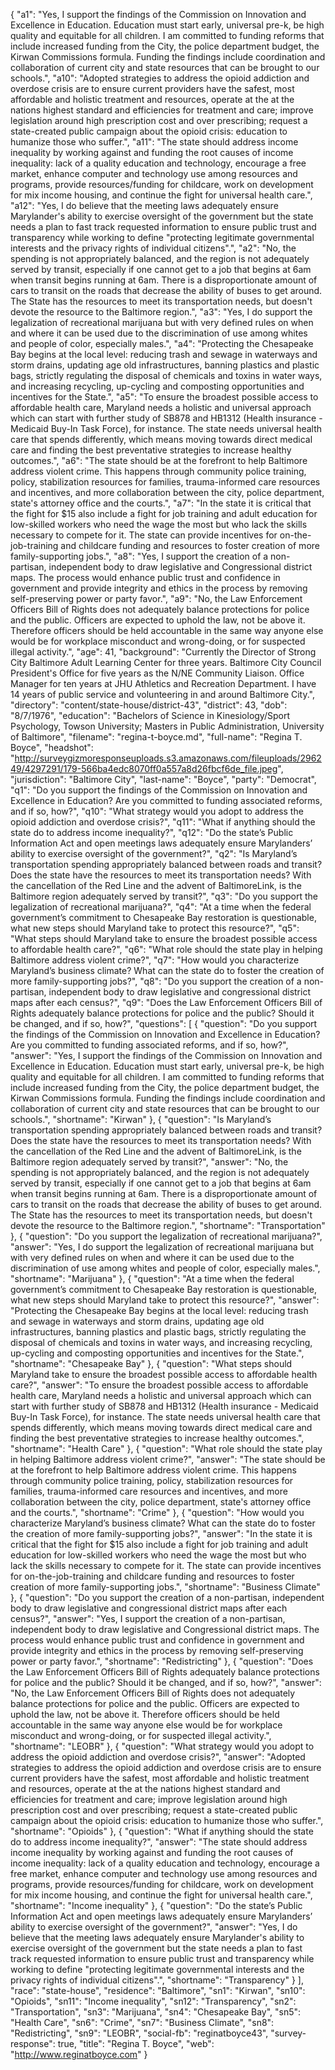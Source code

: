 {
  "a1": "Yes, I support the findings of the Commission on Innovation and Excellence in Education. Education must start early, universal pre-k, be high quality and equitable for all children. I am committed to funding reforms that include increased funding from the City, the police department budget,  the Kirwan Commissions formula. Funding the findings include coordination and collaboration of current city and state resources that can be brought to our schools.",
  "a10": "Adopted strategies to address the opioid addiction and overdose crisis are to ensure current providers have the safest, most affordable and holistic treatment and resources, operate at the at the nations highest standard and efficiencies for treatment and care; improve legislation around high prescription cost and over prescribing; request a state-created public campaign about the opioid crisis: education to humanize those who suffer.",
  "a11": "The state should address income inequality by working against and funding the root causes of income inequality: lack of a quality education and technology, encourage a free market, enhance computer and technology use among resources and programs, provide resources/funding for childcare, work on development for mix income housing, and continue the fight for universal health care.",
  "a12": "Yes, I do believe that the meeting laws adequately ensure Marylander's ability to exercise oversight of the government  but the state needs a plan to fast track requested information to ensure public trust and transparency while working to define  \"protecting legitimate governmental interests and the privacy rights of individual citizens\".",
  "a2": "No, the spending is not appropriately balanced, and the region is not adequately served by transit, especially if one cannot get to a job that begins at 6am when transit begins running at 6am. There is a disproportionate amount of cars to transit on the roads that decrease the ability of buses to get around. The State has the resources to meet its transportation needs, but doesn't devote the resource to the Baltimore region.",
  "a3": "Yes, I do support the legalization of recreational marijuana but with very defined rules on when and where it can be used due to the discrimination of use among whites and people of color, especially males.",
  "a4": "Protecting the Chesapeake Bay begins at the local level: reducing trash and sewage in waterways and storm drains, updating age old infrastructures, banning plastics and plastic bags, strictly regulating the disposal of chemicals and toxins in water ways, and increasing recycling, up-cycling and composting opportunities and incentives for the State.",
  "a5": "To ensure the broadest possible access to affordable health care, Maryland needs a holistic and universal approach which can start with further study of  SB878 and HB1312 (Health insurance - Medicaid Buy-In Task Force), for instance. The state needs universal health care that spends differently, which means moving towards direct medical care and finding the best preventative strategies to increase healthy outcomes.",
  "a6": "The state should be at the forefront to help Baltimore address violent crime. This happens through community police training, policy, stabilization resources for families, trauma-informed care resources and incentives, and more collaboration between the city, police department, state's attorney office and the courts.",
  "a7": "In the state it is critical that the fight for $15 also include a fight for job training and adult education for low-skilled workers who need the wage the most but who lack the skills necessary to compete for it. The state can provide incentives for on-the-job-training and childcare funding and resources  to foster creation of more family-supporting jobs.",
  "a8": "Yes, I support the creation of a non-partisan, independent body to draw legislative and Congressional district maps.  The process would enhance public trust and confidence in government and provide integrity and ethics in the process by removing self-preserving power or party favor.",
  "a9": "No, the Law Enforcement Officers Bill of Rights does not adequately balance protections for police and the public. Officers are expected to uphold the law, not be above it. Therefore officers should be held accountable in the same way anyone else would be for workplace misconduct and wrong-doing, or for suspected illegal activity.",
  "age": 41,
  "background": "Currently the Director of Strong City Baltimore Adult Learning Center for three years.   Baltimore City Council President's Office for five years as the N/NE Community Liaison.  Office Manager for ten years at JHU Athletics and Recreation Department. I have 14 years of public service and volunteering in and around Baltimore City.",
  "directory": "content/state-house/district-43",
  "district": 43,
  "dob": "8/7/1976",
  "education": "Bachelors of Science in Kinesiology/Sport Psychology, Towson University; Masters in Public Administration, University of Baltimore",
  "filename": "regina-t-boyce.md",
  "full-name": "Regina T. Boyce",
  "headshot": "http://surveygizmoresponseuploads.s3.amazonaws.com/fileuploads/296249/4297291/179-566ba4edc8070ff0a557a8d26fbcf6de_file.jpeg",
  "jurisdiction": "Baltimore City",
  "last-name": "Boyce",
  "party": "Democrat",
  "q1": "Do you support the findings of the Commission on Innovation and Excellence in Education? Are you committed to funding associated reforms, and if so, how?",
  "q10": "What strategy would you adopt to address the opioid addiction and overdose crisis?",
  "q11": "What if anything should the state do to address income inequality?",
  "q12": "Do the state’s Public Information Act and open meetings laws adequately ensure Marylanders’ ability to exercise oversight of the government?",
  "q2": "Is Maryland’s transportation spending appropriately balanced between roads and transit? Does the state have the resources to meet its transportation needs? With the cancellation of the Red Line and the advent of BaltimoreLink, is the Baltimore region adequately served by transit?",
  "q3": "Do you support the legalization of recreational marijuana?",
  "q4": "At a time when the federal government’s commitment to Chesapeake Bay restoration is questionable, what new steps should Maryland take to protect this resource?",
  "q5": "What steps should Maryland take to ensure the broadest possible access to affordable health care?",
  "q6": "What role should the state play in helping Baltimore address violent crime?",
  "q7": "How would you characterize Maryland’s business climate? What can the state do to foster the creation of more family-supporting jobs?",
  "q8": "Do you support the creation of a non-partisan, independent body to draw legislative and congressional district maps after each census?",
  "q9": "Does the Law Enforcement Officers Bill of Rights adequately balance protections for police and the public? Should it be changed, and if so, how?",
  "questions": [
    {
      "question": "Do you support the findings of the Commission on Innovation and Excellence in Education? Are you committed to funding associated reforms, and if so, how?",
      "answer": "Yes, I support the findings of the Commission on Innovation and Excellence in Education. Education must start early, universal pre-k, be high quality and equitable for all children. I am committed to funding reforms that include increased funding from the City, the police department budget,  the Kirwan Commissions formula. Funding the findings include coordination and collaboration of current city and state resources that can be brought to our schools.",
      "shortname": "Kirwan"
    },
    {
      "question": "Is Maryland’s transportation spending appropriately balanced between roads and transit? Does the state have the resources to meet its transportation needs? With the cancellation of the Red Line and the advent of BaltimoreLink, is the Baltimore region adequately served by transit?",
      "answer": "No, the spending is not appropriately balanced, and the region is not adequately served by transit, especially if one cannot get to a job that begins at 6am when transit begins running at 6am. There is a disproportionate amount of cars to transit on the roads that decrease the ability of buses to get around. The State has the resources to meet its transportation needs, but doesn't devote the resource to the Baltimore region.",
      "shortname": "Transportation"
    },
    {
      "question": "Do you support the legalization of recreational marijuana?",
      "answer": "Yes, I do support the legalization of recreational marijuana but with very defined rules on when and where it can be used due to the discrimination of use among whites and people of color, especially males.",
      "shortname": "Marijuana"
    },
    {
      "question": "At a time when the federal government’s commitment to Chesapeake Bay restoration is questionable, what new steps should Maryland take to protect this resource?",
      "answer": "Protecting the Chesapeake Bay begins at the local level: reducing trash and sewage in waterways and storm drains, updating age old infrastructures, banning plastics and plastic bags, strictly regulating the disposal of chemicals and toxins in water ways, and increasing recycling, up-cycling and composting opportunities and incentives for the State.",
      "shortname": "Chesapeake Bay"
    },
    {
      "question": "What steps should Maryland take to ensure the broadest possible access to affordable health care?",
      "answer": "To ensure the broadest possible access to affordable health care, Maryland needs a holistic and universal approach which can start with further study of  SB878 and HB1312 (Health insurance - Medicaid Buy-In Task Force), for instance. The state needs universal health care that spends differently, which means moving towards direct medical care and finding the best preventative strategies to increase healthy outcomes.",
      "shortname": "Health Care"
    },
    {
      "question": "What role should the state play in helping Baltimore address violent crime?",
      "answer": "The state should be at the forefront to help Baltimore address violent crime. This happens through community police training, policy, stabilization resources for families, trauma-informed care resources and incentives, and more collaboration between the city, police department, state's attorney office and the courts.",
      "shortname": "Crime"
    },
    {
      "question": "How would you characterize Maryland’s business climate? What can the state do to foster the creation of more family-supporting jobs?",
      "answer": "In the state it is critical that the fight for $15 also include a fight for job training and adult education for low-skilled workers who need the wage the most but who lack the skills necessary to compete for it. The state can provide incentives for on-the-job-training and childcare funding and resources  to foster creation of more family-supporting jobs.",
      "shortname": "Business Climate"
    },
    {
      "question": "Do you support the creation of a non-partisan, independent body to draw legislative and congressional district maps after each census?",
      "answer": "Yes, I support the creation of a non-partisan, independent body to draw legislative and Congressional district maps.  The process would enhance public trust and confidence in government and provide integrity and ethics in the process by removing self-preserving power or party favor.",
      "shortname": "Redistricting"
    },
    {
      "question": "Does the Law Enforcement Officers Bill of Rights adequately balance protections for police and the public? Should it be changed, and if so, how?",
      "answer": "No, the Law Enforcement Officers Bill of Rights does not adequately balance protections for police and the public. Officers are expected to uphold the law, not be above it. Therefore officers should be held accountable in the same way anyone else would be for workplace misconduct and wrong-doing, or for suspected illegal activity.",
      "shortname": "LEOBR"
    },
    {
      "question": "What strategy would you adopt to address the opioid addiction and overdose crisis?",
      "answer": "Adopted strategies to address the opioid addiction and overdose crisis are to ensure current providers have the safest, most affordable and holistic treatment and resources, operate at the at the nations highest standard and efficiencies for treatment and care; improve legislation around high prescription cost and over prescribing; request a state-created public campaign about the opioid crisis: education to humanize those who suffer.",
      "shortname": "Opioids"
    },
    {
      "question": "What if anything should the state do to address income inequality?",
      "answer": "The state should address income inequality by working against and funding the root causes of income inequality: lack of a quality education and technology, encourage a free market, enhance computer and technology use among resources and programs, provide resources/funding for childcare, work on development for mix income housing, and continue the fight for universal health care.",
      "shortname": "Income inequality"
    },
    {
      "question": "Do the state’s Public Information Act and open meetings laws adequately ensure Marylanders’ ability to exercise oversight of the government?",
      "answer": "Yes, I do believe that the meeting laws adequately ensure Marylander's ability to exercise oversight of the government  but the state needs a plan to fast track requested information to ensure public trust and transparency while working to define  \"protecting legitimate governmental interests and the privacy rights of individual citizens\".",
      "shortname": "Transparency"
    }
  ],
  "race": "state-house",
  "residence": "Baltimore",
  "sn1": "Kirwan",
  "sn10": "Opioids",
  "sn11": "Income inequality",
  "sn12": "Transparency",
  "sn2": "Transportation",
  "sn3": "Marijuana",
  "sn4": "Chesapeake Bay",
  "sn5": "Health Care",
  "sn6": "Crime",
  "sn7": "Business Climate",
  "sn8": "Redistricting",
  "sn9": "LEOBR",
  "social-fb": "reginatboyce43",
  "survey-response": true,
  "title": "Regina T. Boyce",
  "web": "http://www.reginatboyce.com"
}
